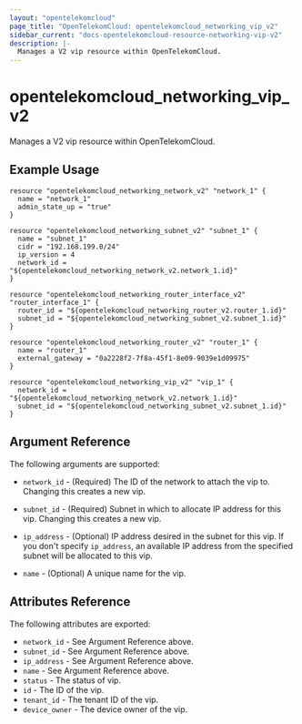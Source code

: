```yaml
---
layout: "opentelekomcloud"
page_title: "OpenTelekomCloud: opentelekomcloud_networking_vip_v2"
sidebar_current: "docs-opentelekomcloud-resource-networking-vip-v2"
description: |-
  Manages a V2 vip resource within OpenTelekomCloud.
---
```


# opentelekomcloud\_networking\_vip_v2

Manages a V2 vip resource within OpenTelekomCloud.

## Example Usage

```hcl
resource "opentelekomcloud_networking_network_v2" "network_1" {
  name = "network_1"
  admin_state_up = "true"
}

resource "opentelekomcloud_networking_subnet_v2" "subnet_1" {
  name = "subnet_1"
  cidr = "192.168.199.0/24"
  ip_version = 4
  network_id = "${opentelekomcloud_networking_network_v2.network_1.id}"
}

resource "opentelekomcloud_networking_router_interface_v2" "router_interface_1" {
  router_id = "${opentelekomcloud_networking_router_v2.router_1.id}"
  subnet_id = "${opentelekomcloud_networking_subnet_v2.subnet_1.id}"
}

resource "opentelekomcloud_networking_router_v2" "router_1" {
  name = "router_1"
  external_gateway = "0a2228f2-7f8a-45f1-8e09-9039e1d09975"
}

resource "opentelekomcloud_networking_vip_v2" "vip_1" {
  network_id = "${opentelekomcloud_networking_network_v2.network_1.id}"
  subnet_id = "${opentelekomcloud_networking_subnet_v2.subnet_1.id}"
}
```

## Argument Reference

The following arguments are supported:

* `network_id` - (Required) The ID of the network to attach the vip to.
    Changing this creates a new vip.

* `subnet_id` - (Required) Subnet in which to allocate IP address for this vip.
    Changing this creates a new vip.

* `ip_address` - (Optional) IP address desired in the subnet for this vip.
    If you don't specify `ip_address`, an available IP address from
    the specified subnet will be allocated to this vip.

* `name` - (Optional) A unique name for the vip.

## Attributes Reference

The following attributes are exported:

* `network_id` - See Argument Reference above.
* `subnet_id` - See Argument Reference above.
* `ip_address` - See Argument Reference above.
* `name` - See Argument Reference above.
* `status` - The status of vip.
* `id` - The ID of the vip.
* `tenant_id` - The tenant ID of the vip.
* `device_owner` - The device owner of the vip.
